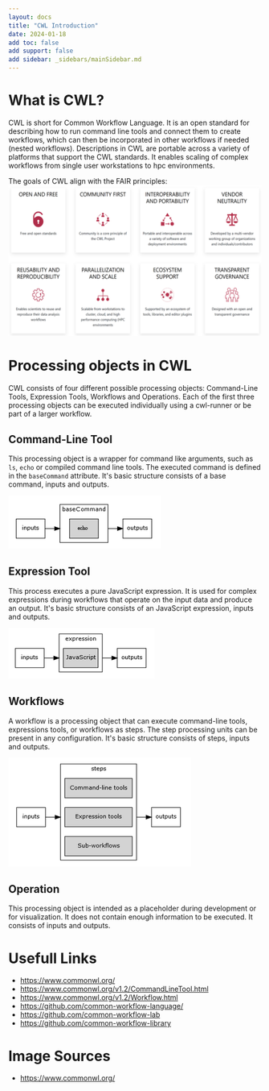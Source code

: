 ```yaml
---
layout: docs
title: "CWL Introduction"
date: 2024-01-18
add toc: false
add support: false
add sidebar: _sidebars/mainSidebar.md
---
```


# What is CWL?

CWL is short for Common Workflow Language.
It is an open standard for describing how to run command line tools and connect them to create 
workflows, which can then be incorporated in other workflows if needed (nested workflows). 
Descriptions in CWL are portable across a variety of platforms that support the CWL 
standards. It enables scaling of complex workflows from single user workstations to hpc environments.

The goals of CWL align with the FAIR principles:
![CWL Goals](./../img/cwl_goals.png)

# Processing objects in CWL

CWL consists of four different possible processing objects: Command-Line Tools, Expression Tools, Workflows and Operations. 
Each of the first three processing objects can be executed individually using a cwl-runner or be part of a larger workflow.

## Command-Line Tool

This processing object is a wrapper for command like arguments, such as `ls`, `echo` or compiled 
command line tools. The executed command is defined in the `baseCommand` attribute. It's basic structure 
consists of a base command, inputs and outputs.

![CWL Command-Line Tool](./../img/cwl_command_line_tool.png)

## Expression Tool

This process executes a pure JavaScript expression. It is used for complex expressions during workflows 
that operate on the input data and produce an output. It's basic structure consists of an JavaScript expression, 
inputs and outputs.

![CWL Expression Tool](./../img/cwl_expression_tool.png)

## Workflows

A workflow is a processing object that can execute command-line tools, expressions tools, or workflows as steps. 
The step processing units can be present in any configuration. It's basic structure consists of steps, inputs and outputs.

![CWL Workflow](./../img/cwl_workflow.png)

## Operation

This processing object is intended as a placeholder during development or for visualization. It does not contain enough 
information to be executed. It consists of inputs and outputs.

# Usefull Links

 - https://www.commonwl.org/
 - https://www.commonwl.org/v1.2/CommandLineTool.html
 - https://www.commonwl.org/v1.2/Workflow.html
 - https://github.com/common-workflow-language/
 - https://github.com/common-workflow-lab
 - https://github.com/common-workflow-library

# Image Sources

- https://www.commonwl.org/
